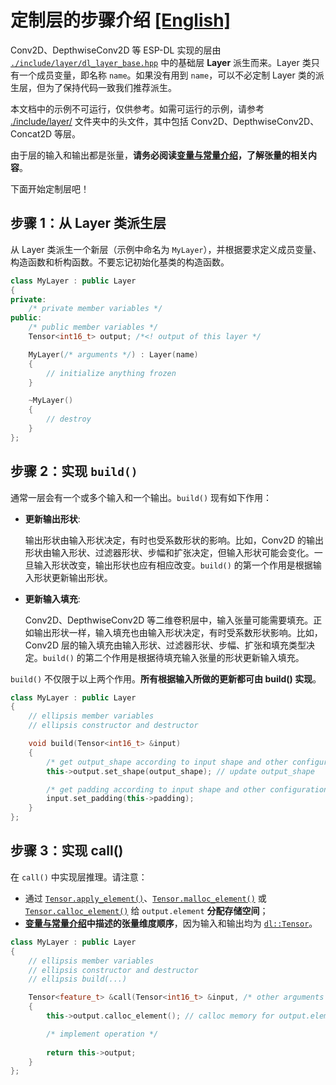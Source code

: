 # 定制层的步骤介绍 [[English]](../en/implement_custom_layer.md)

Conv2D、DepthwiseConv2D 等 ESP-DL 实现的层由 [`./include/layer/dl_layer_base.hpp`](../../include/layer/dl_layer_base.hpp) 中的基础层 **Layer** 派生而来。Layer 类只有一个成员变量，即名称 `name`。如果没有用到 `name`，可以不必定制 Layer 类的派生层，但为了保持代码一致我们推荐派生。

本文档中的示例不可运行，仅供参考。如需可运行的示例，请参考 [./include/layer/](../../include/layer/) 文件夹中的头文件，其中包括 Conv2D、DepthwiseConv2D、Concat2D 等层。

由于层的输入和输出都是张量，**请务必阅读[变量与常量介绍](./about_type_define.md/#Tensor)，了解张量的相关内容**。

下面开始定制层吧！



## 步骤 1：从 Layer 类派生层

从 Layer 类派生一个新层（示例中命名为 `MyLayer`），并根据要求定义成员变量、构造函数和析构函数。不要忘记初始化基类的构造函数。

```c++
class MyLayer : public Layer
{
private:
    /* private member variables */
public:
    /* public member variables */
    Tensor<int16_t> output; /*<! output of this layer */

    MyLayer(/* arguments */) : Layer(name)
    {
        // initialize anything frozen
    }

    ~MyLayer()
    {
        // destroy
    }
};
```



## 步骤 2：实现 `build()`

通常一层会有一个或多个输入和一个输出。`build()` 现有如下作用：

- **更新输出形状**:
    
    输出形状由输入形状决定，有时也受系数形状的影响。比如，Conv2D 的输出形状由输入形状、过滤器形状、步幅和扩张决定，但输入形状可能会变化。一旦输入形状改变，输出形状也应有相应改变。`build()` 的第一个作用是根据输入形状更新输出形状。

- **更新输入填充**: 

    Conv2D、DepthwiseConv2D 等二维卷积层中，输入张量可能需要填充。正如输出形状一样，输入填充也由输入形状决定，有时受系数形状影响。比如，Conv2D 层的输入填充由输入形状、过滤器形状、步幅、扩张和填充类型决定。`build()` 的第二个作用是根据待填充输入张量的形状更新输入填充。

`build()` 不仅限于以上两个作用。**所有根据输入所做的更新都可由 build() 实现**。


```c++
class MyLayer : public Layer
{
    // ellipsis member variables
    // ellipsis constructor and destructor

    void build(Tensor<int16_t> &input)
    {
        /* get output_shape according to input shape and other configuration */
        this->output.set_shape(output_shape); // update output_shape

        /* get padding according to input shape and other configuration */
        input.set_padding(this->padding);
    }
};
```



## 步骤 3：实现 call()

在 `call()` 中实现层推理。请注意：

- 通过 [`Tensor.apply_element()`](../../include/typedef/dl_variable.hpp)、[`Tensor.malloc_element()`](../../include/typedef/dl_variable.hpp) 或 [`Tensor.calloc_element()`](../../include/typedef/dl_variable.hpp/#122) 给 `output.element` **分配存储空间**；
- **[变量与常量介绍](./about_type_define.md/#Tensor)中描述的张量维度顺序**，因为输入和输出均为 [`dl::Tensor`](../../include/typedef/dl_variable.hpp)。

```c++
class MyLayer : public Layer
{
    // ellipsis member variables
    // ellipsis constructor and destructor
    // ellipsis build(...)

    Tensor<feature_t> &call(Tensor<int16_t> &input, /* other arguments */)
    {
        this->output.calloc_element(); // calloc memory for output.element

        /* implement operation */
        
        return this->output;
    }
};
```

